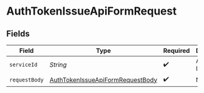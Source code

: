 # AuthTokenIssueApiFormRequest


## Fields

| Field                                                                                           | Type                                                                                            | Required                                                                                        | Description                                                                                     |
| ----------------------------------------------------------------------------------------------- | ----------------------------------------------------------------------------------------------- | ----------------------------------------------------------------------------------------------- | ----------------------------------------------------------------------------------------------- |
| `serviceId`                                                                                     | *String*                                                                                        | :heavy_check_mark:                                                                              | A service ID.                                                                                   |
| `requestBody`                                                                                   | [AuthTokenIssueApiFormRequestBody](../../models/operations/AuthTokenIssueApiFormRequestBody.md) | :heavy_check_mark:                                                                              | N/A                                                                                             |